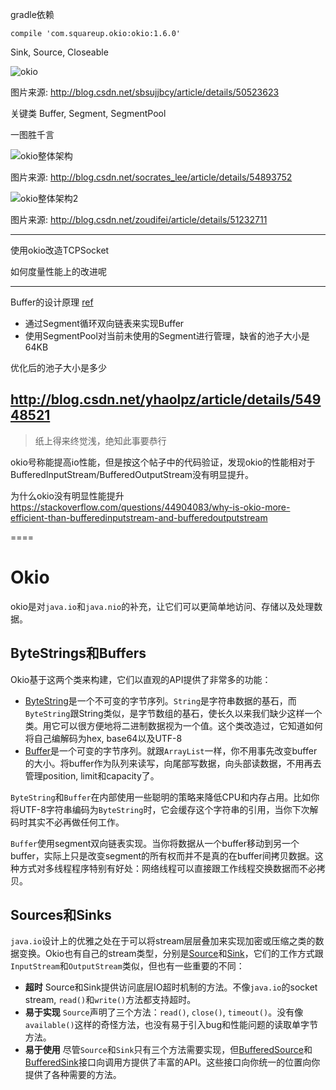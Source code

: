 gradle依赖

```
compile 'com.squareup.okio:okio:1.6.0'
```

Sink, Source, Closeable

![okio](http://img.blog.csdn.net/20160115144102367)

图片来源:  http://blog.csdn.net/sbsujjbcy/article/details/50523623

关键类 Buffer, Segment, SegmentPool


一图胜千言 

![okio整体架构](http://img.blog.csdn.net/20170123170254601?watermark/2/text/aHR0cDovL2Jsb2cuY3Nkbi5uZXQvc29jcmF0ZXNfbGVl/font/5a6L5L2T/fontsize/400/fill/I0JBQkFCMA==/dissolve/70/gravity/SouthEast)

图片来源: http://blog.csdn.net/socrates_lee/article/details/54893752

![okio整体架构2](http://img.blog.csdn.net/20160424112132772)

图片来源: http://blog.csdn.net/zoudifei/article/details/51232711

---

使用okio改造TCPSocket

如何度量性能上的改进呢

---
Buffer的设计原理 [ref](http://blog.csdn.net/zoudifei/article/details/51232711)

+ 通过Segment循环双向链表来实现Buffer
+ 使用SegmentPool对当前未使用的Segment进行管理，缺省的池子大小是64KB

优化后的池子大小是多少

http://blog.csdn.net/yhaolpz/article/details/54948521
---

> 纸上得来终觉浅，绝知此事要恭行

okio号称能提高io性能，但是按这个帖子中的代码验证，发现okio的性能相对于BufferedInputStream/BufferedOutputStream没有明显提升。

为什么okio没有明显性能提升  https://stackoverflow.com/questions/44904083/why-is-okio-more-efficient-than-bufferedinputstream-and-bufferedoutputstream


====
# Okio
okio是对`java.io`和`java.nio`的补充，让它们可以更简单地访问、存储以及处理数据。

## ByteStrings和Buffers
Okio基于这两个类来构建，它们以直观的API提供了非常多的功能：

+ [ByteString](http://square.github.io/okio/1.x/okio/okio/ByteString.html)是一个不可变的字节序列。`String`是字符串数据的基石，而`ByteString`跟String类似，是字节数组的基石，使长久以来我们缺少这样一个类。用它可以很方便地将二进制数据视为一个值。这个类改造过，它知道如何将自己编解码为hex, base64以及UTF-8
+ [Buffer](http://square.github.io/okio/1.x/okio/okio/Buffer.html)是一个可变的字节序列。就跟`ArrayList`一样，你不用事先改变buffer的大小。将buffer作为队列来读写，向尾部写数据，向头部读数据，不用再去管理position, limit和capacity了。

`ByteString`和`Buffer`在内部使用一些聪明的策略来降低CPU和内存占用。比如你将UTF-8字符串编码为`ByteString`时，它会缓存这个字符串的引用，当你下次解码时其实不必再做任何工作。

`Buffer`使用segment双向链表实现。当你将数据从一个buffer移动到另一个buffer，实际上只是改变segment的所有权而并不是真的在buffer间拷贝数据。这种方式对多线程程序特别有好处：网络线程可以直接跟工作线程交换数据而不必拷贝。

## Sources和Sinks
`java.io`设计上的优雅之处在于可以将stream层层叠加来实现加密或压缩之类的数据变换。Okio也有自己的stream类型，分别是[Source](http://square.github.io/okio/1.x/okio/okio/Source.html)和[Sink](http://square.github.io/okio/1.x/okio/okio/Sink.html)，它们的工作方式跟`InputStream`和`OutputStream`类似，但也有一些重要的不同：

+ **超时** Source和Sink提供访问底层IO超时机制的方法。不像`java.io`的socket stream, `read()`和`write()`方法都支持超时。
+ **易于实现** `Source`声明了三个方法：`read()`, `close()`, `timeout()`。没有像`available()`这样的奇怪方法，也没有易于引入bug和性能问题的读取单字节方法。
+ **易于使用** 尽管`Source`和`Sink`只有三个方法需要实现，但[BufferedSource](http://square.github.io/okio/1.x/okio/okio/BufferedSource.html)和[BufferedSink](http://square.github.io/okio/1.x/okio/okio/BufferedSink.html)接口向调用方提供了丰富的API。这些接口向你统一的位置向你提供了各种需要的方法。

